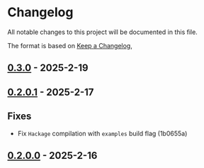 # Changelog

All notable changes to this project will be documented in this file.

The format is based on [Keep a Changelog](https://keepachangelog.com/en/1.0.0/),

## [0.3.0](https://github.com/matthunz/aztecs/compare/aztecs-sdl-image-v0.2.0.1..aztecs-sdl-image-v0.3.0) - 2025-2-19

## [0.2.0.1](https://github.com/matthunz/aztecs/compare/aztecs-sdl-image-v0.2.0.0..aztecs-sdl-image-v0.2.0.1) - 2025-2-17

## Fixes

- Fix `Hackage` compilation with `examples` build flag (1b0655a)

## [0.2.0.0](https://github.com/matthunz/aztecs/compare/aztecs-sdl-image-v0.2.0.0) - 2025-2-16
